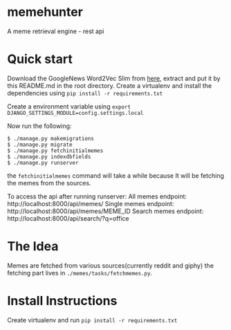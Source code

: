 # memehunter
A meme retrieval engine - rest api

# Quick start
Download the GoogleNews Word2Vec Slim from [here](https://github.com/eyaler/word2vec-slim), extract and put it by this README.md in the root directory.
Create a virtualenv and install the dependencies using `pip install -r requirements.txt`

Create a environment variable using `export DJANGO_SETTINGS_MODULE=config.settings.local`

Now run the following:
```
$ ./manage.py makemigrations
$ ./manage.py migrate
$ ./manage.py fetchinitialmemes
$ ./manage.py indexdbfields
$ ./manage.py runserver
```
the `fetchinitialmemes` command will take a while because It will be fetching the memes from the sources.

To access the api after running runserver:
All memes endpoint: http://localhost:8000/api/memes/
Single memes endpoint: http://localhost:8000/api/memes/MEME_ID
Search memes endpoint: http://localhost:8000/api/search/?q=office

# The Idea
Memes are fetched from various sources(currently reddit and giphy)
the fetching part lives in `./memes/tasks/fetchmemes.py`.


# Install Instructions
Create virtualenv and run `pip install -r requirements.txt`


